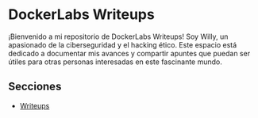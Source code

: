 # DockerLabs Writeups

¡Bienvenido a mi repositorio de DockerLabs Writeups! Soy Willy, un apasionado de la ciberseguridad y el hacking ético. Este espacio está dedicado a documentar mis avances y compartir apuntes que puedan ser útiles para otras personas interesadas en este fascinante mundo.

## Secciones
- [Writeups](writeups-dockerlabs/)
